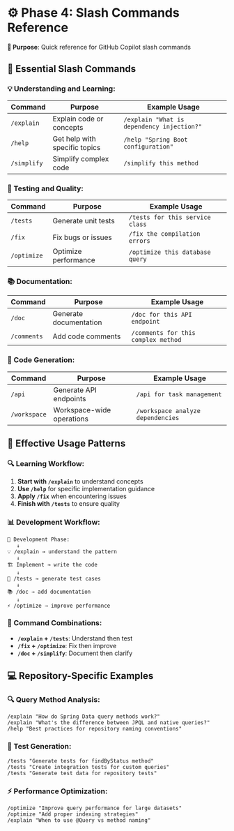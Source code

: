 # ⚙️ Phase 4: Slash Commands Reference
**🎯 Purpose**: Quick reference for GitHub Copilot slash commands

## 🚀 Essential Slash Commands

### 💡 Understanding and Learning:
| Command | Purpose | Example Usage |
|---------|---------|---------------|
| `/explain` | Explain code or concepts | `/explain "What is dependency injection?"` |
| `/help` | Get help with specific topics | `/help "Spring Boot configuration"` |
| `/simplify` | Simplify complex code | `/simplify this method` |

### 🧪 Testing and Quality:
| Command | Purpose | Example Usage |
|---------|---------|---------------|
| `/tests` | Generate unit tests | `/tests for this service class` |
| `/fix` | Fix bugs or issues | `/fix the compilation errors` |
| `/optimize` | Optimize performance | `/optimize this database query` |

### 📚 Documentation:
| Command | Purpose | Example Usage |
|---------|---------|---------------|
| `/doc` | Generate documentation | `/doc for this API endpoint` |
| `/comments` | Add code comments | `/comments for this complex method` |

### 🔧 Code Generation:
| Command | Purpose | Example Usage |
|---------|---------|---------------|
| `/api` | Generate API endpoints | `/api for task management` |
| `/workspace` | Workspace-wide operations | `/workspace analyze dependencies` |

## 🎯 Effective Usage Patterns

### 🔍 Learning Workflow:
1. **Start with `/explain`** to understand concepts
2. **Use `/help`** for specific implementation guidance
3. **Apply `/fix`** when encountering issues
4. **Finish with `/tests`** to ensure quality

### 📊 Development Workflow:
```
🔧 Development Phase:
   ↓
💡 /explain → understand the pattern
   ↓
🏗️ Implement → write the code
   ↓
🧪 /tests → generate test cases
   ↓
📚 /doc → add documentation
   ↓
⚡ /optimize → improve performance
```

### 🎯 Command Combinations:
- **`/explain` + `/tests`**: Understand then test
- **`/fix` + `/optimize`**: Fix then improve
- **`/doc` + `/simplify`**: Document then clarify

## 💻 Repository-Specific Examples

### 🔍 Query Method Analysis:
```
/explain "How do Spring Data query methods work?"
/explain "What's the difference between JPQL and native queries?"
/help "Best practices for repository naming conventions"
```

### 🧪 Test Generation:
```
/tests "Generate tests for findByStatus method"
/tests "Create integration tests for custom queries"
/tests "Generate test data for repository tests"
```

### ⚡ Performance Optimization:
```
/optimize "Improve query performance for large datasets"
/optimize "Add proper indexing strategies"
/explain "When to use @Query vs method naming"
```
